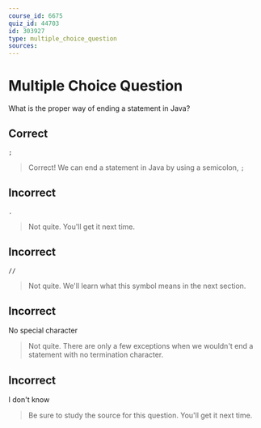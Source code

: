 ```yaml
---
course_id: 6675
quiz_id: 44703
id: 303927
type: multiple_choice_question
sources:
---
```


# Multiple Choice Question

What is the proper way of ending a statement in Java?

## Correct

`;`

> Correct! We can end a statement in Java by using a semicolon, `;`

## Incorrect

`.`

> Not quite. You'll get it next time.

## Incorrect

`//`

> Not quite. We'll learn what this symbol means in the next section.

## Incorrect

No special character

> Not quite. There are only a few exceptions when we wouldn't end a
> statement with no termination character.

## Incorrect

I don't know

> Be sure to study the source for this question. You'll get it next time.
